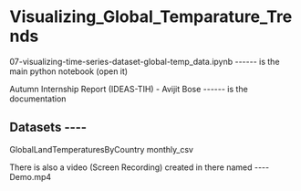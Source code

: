 # Visualizing_Global_Temparature_Trends

07-visualizing-time-series-dataset-global-temp_data.ipynb ------ is the main python notebook (open it)

Autumn Internship Report (IDEAS-TIH) - Avijit Bose ------ is the documentation

## Datasets ----
GlobalLandTemperaturesByCountry 
monthly_csv



There is also a video (Screen Recording) created in there named ---- Demo.mp4

